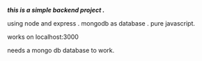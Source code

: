 ***this is a simple backend project .***

using node and express . mongodb as database . pure javascript.

works on localhost:3000

needs a mongo db database to work. 
